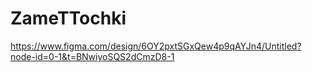 # ZameTTochki
https://www.figma.com/design/6OY2pxtSGxQew4p9qAYJn4/Untitled?node-id=0-1&t=BNwiyoSQS2dCmzD8-1